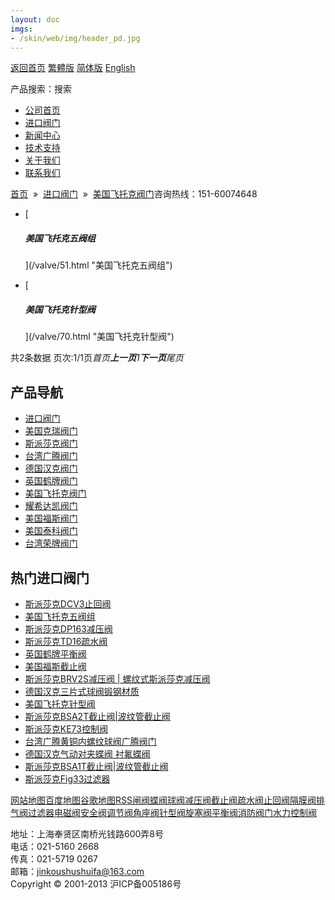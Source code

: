 ```yaml
---
layout: doc
imgs:
- /skin/web/img/header_pd.jpg
---
```


[返回首页](/ 'home') [繁體版](#) [简体版](/ '切换到简体中文版') [English](#)

产品搜索：搜索

- [公司首页](/ '公司首页')
- [进口阀门](#)
- [新闻中心](#)
- [技术支持](#)
- [关于我们](#)
- [联系我们](#)

[首页](/)  »  [进口阀门](#)  »  [美国飞托克阀门](#)咨询热线：151-60074648

- [

  ##### 美国飞托克五阀组

  ](/valve/51.html "美国飞托克五阀组")

- [

  ##### 美国飞托克针型阀

  ](/valve/70.html "美国飞托克针型阀")

共2条数据 页次:1/1页*首页**上一页**1**下一页**尾页*

## 产品导航

- [进口阀门](#)
- [美国克瑞阀门](#)
- [斯派莎克阀门](#)
- [台湾广腾阀门](#)
- [德国汉克阀门](#)
- [英国鹤牌阀门](#)
- [美国飞托克阀门](#)
- [耀希达凯阀门](#)
- [美国福斯阀门](#)
- [美国泰科阀门](#)
- [台湾荣牌阀门](#)

## 热门进口阀门

- [斯派莎克DCV3止回阀](#)
- [美国飞托克五阀组](/valve/51.html '美国飞托克五阀组')
- [斯派莎克DP163减压阀](#)
- [斯派莎克TD16疏水阀](#)
- [英国鹤牌平衡阀](#)
- [美国福斯截止阀](/valve/72.html '美国福斯截止阀')
- [斯派莎克BRV2S减压阀 | 螺纹式斯派莎克减压阀](#)
- [德国汉克三片式球阀锻钢材质](/valve/49.html '德国汉克三片式球阀锻钢材质')
- [美国飞托克针型阀](/valve/70.html '美国飞托克针型阀')
- [斯派莎克BSA2T截止阀|波纹管截止阀](#)
- [斯派莎克KE73控制阀](#)
- [台湾广腾黄铜内螺纹球阀广腾阀门](/valve/48.html '台湾广腾黄铜内螺纹球阀广腾阀门')
- [德国汉克气动对夹蝶阀 衬氟蝶阀](/valve/68.html '德国汉克气动对夹蝶阀 衬氟蝶阀')
- [斯派莎克BSA1T截止阀|波纹管截止阀](#)
- [斯派莎克Fig33过滤器](#)

[网站地图](#)[百度地图](/baidu.xml)[谷歌地图](/google.xml)[RSS](/rss.xml)[闸阀](#)[蝶阀](#)[球阀](#)[减压阀](#)[截止阀](#)[疏水阀](#)[止回阀](#)[隔膜阀](#)[排气阀](#)[过滤器](#)[电磁阀](#)[安全阀](#)[调节阀](#)[角座阀](#)[针型阀](#)[旋塞阀](#)[平衡阀](#)[消防阀门](#)[水力控制阀](#)

地址：上海奉贤区南桥光钱路600弄8号  
电话：021-5160 2668  
传真：021-5719 0267  
邮箱：jinkoushushuifa@163.com  
Copyright © 2001-2013 沪ICP备005186号
